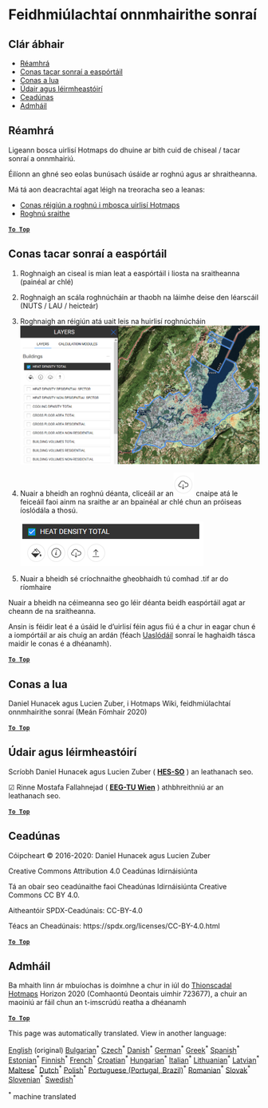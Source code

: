 <h1><a class="anchor" id="data-export-functionalities" href="#data-export-functionalities"><i class="fa fa-link"></i></a>Feidhmiúlachtaí onnmhairithe sonraí</h1><h2><a class="anchor" id="table-of-contents" href="#table-of-contents"><i class="fa fa-link"></i></a> Clár ábhair</h2><ul><li> <a href="#introduction">Réamhrá</a></li><li> <a href="#how-to-export-a-dataset">Conas tacar sonraí a easpórtáil</a></li><li> <a href="#how-to-cite">Conas a lua</a></li><li> <a href="#authors-and-reviewers">Údair agus léirmheastóirí</a></li><li> <a href="#license">Ceadúnas</a></li><li> <a href="#acknowledgement">Admháil</a></li></ul><h2><a class="anchor" id="introduction" href="#introduction"><i class="fa fa-link"></i></a> Réamhrá</h2><p> Ligeann bosca uirlisí Hotmaps do dhuine ar bith cuid de chiseal / tacar sonraí a onnmhairiú.</p><p> Éilíonn an ghné seo eolas bunúsach úsáide ar roghnú agus ar shraitheanna.</p><p> Má tá aon deacrachtaí agat léigh na treoracha seo a leanas:</p><ul><li> <a href="Select-a-region-in-the-Hotmaps-toolbox">Conas réigiún a roghnú i mbosca uirlisí Hotmaps</a></li><li> <a href="Layers-section-in-the-Hotmaps-toolbox">Roghnú sraithe</a></li></ul><p> <a href="#table-of-contents"><strong><code>To Top</code></strong></a></p><h2><a class="anchor" id="how-to-export-a-data-set" href="#how-to-export-a-data-set"><i class="fa fa-link"></i></a> Conas tacar sonraí a easpórtáil</h2><ol><li><p> Roghnaigh an ciseal is mian leat a easpórtáil i liosta na sraitheanna (painéal ar chlé)</p></li><li><p> Roghnaigh an scála roghnúcháin ar thaobh na láimhe deise den léarscáil (NUTS / LAU / heicteár)</p></li><li><p> Roghnaigh an réigiún atá uait leis na huirlisí roghnúcháin<img alt="export_selection" src="../images/export_selection.png"/></p></li><li><p> Nuair a bheidh an roghnú déanta, cliceáil ar an<img alt="cnaipe easpórtála" src="../images/layer-export-btn.png"/> cnaipe atá le feiceáil faoi ainm na sraithe ar an bpainéal ar chlé chun an próiseas íoslódála a thosú.</p><img alt="roghanna ciseal" src="../images/layer-options.png"/></li><li><p> Nuair a bheidh sé críochnaithe gheobhaidh tú comhad .tif ar do ríomhaire</p></li></ol><p> Nuair a bheidh na céimeanna seo go léir déanta beidh easpórtáil agat ar cheann de na sraitheanna.</p><p> Ansin is féidir leat é a úsáid le d’uirlisí féin agus fiú é a chur in eagar chun é a iompórtáil ar ais chuig an ardán (féach <a href="Data_upload">Uaslódáil</a> sonraí le haghaidh tásca maidir le conas é a dhéanamh).</p><p> <a href="#table-of-contents"><strong><code>To Top</code></strong></a></p><h2><a class="anchor" id="how-to-cite" href="#how-to-cite"><i class="fa fa-link"></i></a> Conas a lua</h2><p> Daniel Hunacek agus Lucien Zuber, i Hotmaps Wiki, feidhmiúlachtaí onnmhairithe sonraí (Meán Fómhair 2020)</p><p> <a href="#table-of-contents"><strong><code>To Top</code></strong></a></p><h2><a class="anchor" id="authors-and-reviewers" href="#authors-and-reviewers"><i class="fa fa-link"></i></a> Údair agus léirmheastóirí</h2><p> Scríobh Daniel Hunacek agus Lucien Zuber ( <strong><a href="https://www.hevs.ch">HES-SO</a></strong> ) an leathanach seo.</p><p> ☑ Rinne Mostafa Fallahnejad ( <strong><a href="https://eeg.tuwien.ac.at/">EEG-TU Wien</a></strong> ) athbhreithniú ar an leathanach seo.</p><p> <a href="#table-of-contents"><strong><code>To Top</code></strong></a></p><h2><a class="anchor" id="license" href="#license"><i class="fa fa-link"></i></a> Ceadúnas</h2><p> Cóipcheart © 2016-2020: Daniel Hunacek agus Lucien Zuber</p><p> Creative Commons Attribution 4.0 Ceadúnas Idirnáisiúnta</p><p> Tá an obair seo ceadúnaithe faoi Cheadúnas Idirnáisiúnta Creative Commons CC BY 4.0.</p><p> Aitheantóir SPDX-Ceadúnais: CC-BY-4.0</p><p> Téacs an Cheadúnais: https://spdx.org/licenses/CC-BY-4.0.html</p><p> <a href="#table-of-contents"><strong><code>To Top</code></strong></a></p><h2><a class="anchor" id="acknowledgement" href="#acknowledgement"><i class="fa fa-link"></i></a> Admháil</h2><p> Ba mhaith linn ár mbuíochas is doimhne a chur in iúl do <a href="https://www.hotmaps-project.eu">Thionscadal Hotmaps</a> Horizon 2020 (Comhaontú Deontais uimhir 723677), a chuir an maoiniú ar fáil chun an t-imscrúdú reatha a dhéanamh</p><p> <a href="#table-of-contents"><strong><code>To Top</code></strong></a></p>
<!--- THIS IS A SUPER UNIQUE IDENTIFIER -->

This page was automatically translated. View in another language:

[English](../en/Data-export-functionalities) (original) [Bulgarian](../bg/Data-export-functionalities)<sup>\*</sup> [Czech](../cs/Data-export-functionalities)<sup>\*</sup> [Danish](../da/Data-export-functionalities)<sup>\*</sup> [German](../de/Data-export-functionalities)<sup>\*</sup> [Greek](../el/Data-export-functionalities)<sup>\*</sup> [Spanish](../es/Data-export-functionalities)<sup>\*</sup> [Estonian](../et/Data-export-functionalities)<sup>\*</sup> [Finnish](../fi/Data-export-functionalities)<sup>\*</sup> [French](../fr/Data-export-functionalities)<sup>\*</sup>  [Croatian](../hr/Data-export-functionalities)<sup>\*</sup> [Hungarian](../hu/Data-export-functionalities)<sup>\*</sup> [Italian](../it/Data-export-functionalities)<sup>\*</sup> [Lithuanian](../lt/Data-export-functionalities)<sup>\*</sup> [Latvian](../lv/Data-export-functionalities)<sup>\*</sup> [Maltese](../mt/Data-export-functionalities)<sup>\*</sup> [Dutch](../nl/Data-export-functionalities)<sup>\*</sup> [Polish](../pl/Data-export-functionalities)<sup>\*</sup> [Portuguese (Portugal, Brazil)](../pt/Data-export-functionalities)<sup>\*</sup> [Romanian](../ro/Data-export-functionalities)<sup>\*</sup> [Slovak](../sk/Data-export-functionalities)<sup>\*</sup> [Slovenian](../sl/Data-export-functionalities)<sup>\*</sup> [Swedish](../sv/Data-export-functionalities)<sup>\*</sup> 

<sup>\*</sup> machine translated
